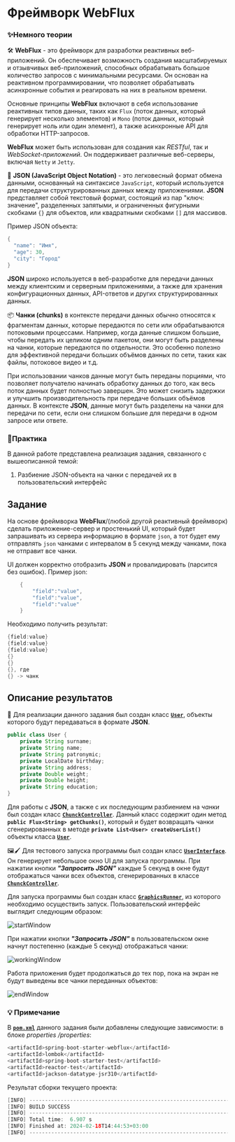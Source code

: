 
# Фреймворк WebFlux

### ✨Немного теории

🛠️ **WebFlux** - это фреймворк для разработки реактивных веб-приложений. Он обеспечивает возможность создания масштабируемых и отзывчивых веб-приложений, способных обрабатывать большое количество запросов с минимальными ресурсами. Он основан на реактивном программировании, что позволяет обрабатывать асинхронные события и реагировать на них в реальном времени.

Основные принципы **WebFlux** включают в себя использование реактивных типов данных, таких как `Flux` (поток данных, который генерирует несколько элементов) и `Mono` (поток данных, который генерирует ноль или один элемент), а также асинхронные API для обработки HTTP-запросов.

**WebFlux** может быть использован для создания как _RESTful_, так и _WebSocket-приложений_. Он поддерживает различные веб-серверы, включая `Netty` и `Jetty`.

🔄 **JSON (JavaScript Object Notation)** - это легковесный формат обмена данными, основанный на синтаксисе `JavaScript`, который используется для передачи структурированных данных между приложениями. **JSON** представляет собой текстовый формат, состоящий из пар "ключ: значение", разделенных запятыми, и ограниченных фигурными скобками `{}` для объектов, или квадратными скобками `[]` для массивов.

Пример JSON объекта:
```java
{
  "name": "Имя",
  "age": 30,
  "city": "Город"
}
```
**JSON** широко используется в веб-разработке для передачи данных между клиентским и серверным приложениями, а также для хранения конфигурационных данных, API-ответов и других структурированных данных.

📦 **Чанки (chunks)** в контексте передачи данных обычно относятся к фрагментам данных, которые передаются по сети или обрабатываются потоковыми процессами. Например, когда данные слишком большие, чтобы передать их целиком одним пакетом, они могут быть разделены на чанки, которые передаются по отдельности. Это особенно полезно для эффективной передачи больших объёмов данных по сети, таких как файлы, потоковое видео и т.д.

При использовании чанков данные могут быть переданы порциями, что позволяет получателю начинать обработку данных до того, как весь поток данных будет полностью завершен. Это может снизить задержки и улучшить производительность при передаче больших объёмов данных. В контексте **JSON**, данные могут быть разделены на чанки для передачи по сети, если они слишком большие для передачи в одном запросе или ответе.

### 🚀Практика

В данной работе представлена реализация задания, связанного с вышеописанной темой:
1. Разбиение JSON-объекта на чанки с передачей их в пользовательский интерфейс

## Задание

На основе фреймворка **WebFlux**/(любой другой реактивный фреймворк) сделать приложение-сервер и простенький UI, который будет запрашивать из сервера информацию в формате `json`, а тот будет ему отправлять ``json`` чанками с интервалом в 5 секунд между чанками, пока не отправит все чанки.

UI должен корректно отобразить **JSON** и провалидировать (парсится без ошибок).
Пример json: 
```java
    {
        "field":"value",
        "field":"value",
        "field":"value"
    }
```
Необходимо получить результат:
```java
{field:value}
{field:value}
{field:value}
{}
{}
{}, где
{} -> чанк
```

## Описание результатов

🤔 Для реализации данного задания был создан класс [**`User`**](https://github.com/MironovNikita/sber-homework13/blob/main/src/main/java/com/application/sberhomework13/data/User.java), объекты которого будут передаваться в формате **JSON**. 
```java
public class User {
    private String surname;
    private String name;
    private String patronymic;
    private LocalDate birthday;
    private String address;
    private Double weight;
    private Double height;
    private String education;
}
```

Для работы с **JSON**, а также с их последующим разбиением на _чанки_ был создан класс [**`ChunckController`**](https://github.com/MironovNikita/sber-homework13/blob/main/src/main/java/com/application/sberhomework13/data/ChunkController.java). Данный класс содержит один метод **`public Flux<String> getChunks()`**, который и будет возвращать чанки сгенерированных в методе **`private List<User> createUserList()`** объекты класса [**`User`**](https://github.com/MironovNikita/sber-homework13/blob/main/src/main/java/com/application/sberhomework13/data/User.java).

🖼️🖌️ Для тестового запуска программы был создан класс [**`UserInterface`**](https://github.com/MironovNikita/sber-homework13/blob/main/src/main/java/com/application/sberhomework13/graphics/UserInterface.java). Он генерирует небольшое окно UI для запуска программы. При нажатии кнопки ***"Запросить JSON"*** каждые 5 секунд в окне будут отображаться чанки всех объектов, сгенерированных в классе [**`ChunckController`**](https://github.com/MironovNikita/sber-homework13/blob/main/src/main/java/com/application/sberhomework13/data/ChunkController.java).

Для запуска программы был создан класс [**`GraphicsRunner`**](https://github.com/MironovNikita/sber-homework13/blob/main/src/main/java/com/application/sberhomework13/GraphicsRunner.java), из которого необходимо осуществить запуск. Пользовательский интерфейс выглядит следующим образом:

![startWindow](https://github.com/MironovNikita/sber-homework13/blob/main/res/startWindow.png)

При нажатии кнопки ***"Запросить JSON"*** в пользовательском окне начнут постепенно (каждые 5 секунд) отображаться чанки:

![workingWindow](https://github.com/MironovNikita/sber-homework13/blob/main/res/workingWindow.png)

Работа приложения будет продолжаться до тех пор, пока на экран не будут выведены все чанки переданных объектов:

![endWindow](https://github.com/MironovNikita/sber-homework13/blob/main/res/endWindow.png)

### 💡 Примечание

В [**`pom.xml`**](https://github.com/MironovNikita/sber-homework13/blob/main/pom.xml) данного задания были добавлены следующие зависимости: в блоке *properties /properties*:

```java
<artifactId>spring-boot-starter-webflux</artifactId>
<artifactId>lombok</artifactId>
<artifactId>spring-boot-starter-test</artifactId>
<artifactId>reactor-test</artifactId>
<artifactId>jackson-datatype-jsr310</artifactId>
```

Результат сборки текущего проекта:

```java
[INFO] ------------------------------------------------------------------------
[INFO] BUILD SUCCESS
[INFO] ------------------------------------------------------------------------
[INFO] Total time:  6.907 s
[INFO] Finished at: 2024-02-18T14:44:53+03:00
[INFO] ------------------------------------------------------------------------
```